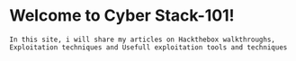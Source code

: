<h1>Welcome to Cyber Stack-101!</h1>
<code>In this site, i will share my articles on Hackthebox walkthroughs, Exploitation techniques and Usefull exploitation tools and techniques</code>
 
